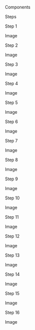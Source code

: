 Components

Steps

Step 1


Image 

Step 2


Image 

Step 3


Image 

Step 4


Image 

Step 5


Image 

Step 6


Image 

Step 7


Image 

Step 8


Image 

Step 9


Image 

Step 10


Image 

Step 11


Image 

Step 12


Image 

Step 13


Image 

Step 14


Image 

Step 15


Image 

Step 16


Image 

